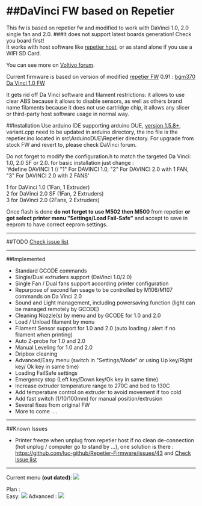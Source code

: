 ##DaVinci FW based on Repetier
============================

This fw is based on repetier fw and modified to work with DaVinci 1.0, 2.0 single fan and 2.0. 
###It does not support latest boards generation! Check you board first!  
It works with host software like [repetier host](http://repetier.com), or as stand alone if you use a WIFI SD Card.

You can see more on [Voltivo forum](http://voltivo.com/forum/davinci-firmware).

Current firmware is based on version of  modified [repetier FW](https://github.com/repetier/Repetier-Firmware) 0.91 : [bgm370 Da Vinci 1.0 FW](https://github.com/bgm370/Repetier-Firmware) 

It gets rid off Da Vinci software and filament restrictions: it allows to use clear ABS because it allows to disable sensors, as well as others brand name filaments because it does not use cartridge chip, it allows any slicer or third-party host software usage in normal way. 

##Installation
Use arduino IDE supporting arduino DUE, [version 1.5.8+](http://arduino.cc/en/Main/Software#toc3), variant.cpp need to be updated in arduino directory, the ino file is the repetier.ino located in src\ArduinoDUE\Repetier directory.
For upgrade from stock FW and revert to, please check DaVinci forum.

Do not forget to modify the configuration.h to match the targeted Da Vinci: 1.0, 2.0 SF or 2.0. 
for basic installation just change :  
'#define DAVINCI 1 // "1" For DAVINCI 1.0, "2" For DAVINCI 2.0 with 1 FAN, "3" For DAVINCI 2.0 with 2 FANS</code>'

  1 for DaVinci 1.0 (1Fan, 1 Extruder)  
  2 for DaVinci 2.0 SF (1Fan, 2 Extruders)  
  3 for DaVinci 2.0  (2Fans, 2 Extruders)  
  
  Once flash is done <B>do not forget to use M502 then M500 </B>from repetier <B>or got select printer menu "Settings/Load Fail-Safe"</B> and accept to save in eeprom to have correct eeprom settings.

***
##TODO
[Check issue list](https://github.com/luc-github/Repetier-Firmware/issues)
	
***
##Implemented
* Standard GCODE commands
* Single/Dual extruders support (DaVinci 1.0/2.0)
* Single Fan / Dual fans support according printer configuration
* Repurpose of second fan usage to be controlled by M106/M107 commands on Da Vinci 2.0
* Sound and Light management, including powersaving function (light can be managed remotely by GCODE)
* Cleaning Nozzle(s) by menu and by GCODE for 1.0 and 2.0
* Load / Unload filament by menu
* Filament Sensor support for 1.0 and 2.0 (auto loading / alert if no filament when printing)
* Auto Z-probe for 1.0 and 2.0 
* Manual Leveling for 1.0 and 2.0 
* Dripbox cleaning
* Advanced/Easy menu (switch in "Settings/Mode" or using Up key/Right key/ Ok key in same time)
* Loading FailSafe settings
* Emergency stop (Left key/Down key/Ok key  in same time)
* Increase extruder temperature range to 270C and bed to 130C
* Add temperature control on extruder to avoid movement if too cold
* Add fast switch (1/10/100mm) for manual position/extrusion
* Several fixes from original FW
* More to come ....

***
##Known Issues
* Printer freeze when unplug from repetier host if no clean de-connection (hot unplug / computer go to stand by ...), one solution is there : https://github.com/luc-github/Repetier-Firmware/issues/43
and [Check issue list](https://github.com/luc-github/Repetier-Firmware/issues)
	
***
Current menu <B>(out dated)</B>: <img src='https://github.com/luc-github/Repetier-Firmware/blob/davinci/Menu%20.png'>

Plan :  
Easy: <img src='https://cloud.githubusercontent.com/assets/8822552/4748170/bfa0b7e8-5a69-11e4-80b7-02b9c99fe122.png'>
Advanced :  <img src='https://cloud.githubusercontent.com/assets/8822552/4748932/bebab9e2-5a7c-11e4-8fea-cdbe3d70820c.png'>

